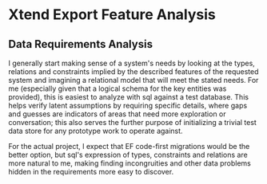 # Xtend Export Feature Analysis

## Data Requirements Analysis
I generally start making sense of a system's needs by looking at the types, relations and constraints implied by the described features of the requested system and imagining a relational model that will meet the stated needs. For me (especially given that a logical schema for the key entities was provided), this is easiest to analyze with sql against a test database. This helps verify latent assumptions by requiring specific details, where gaps and guesses are indicators of areas that need more exploration or conversation; this also serves the further purpose of initializing a trivial test data store for any prototype work to operate against.

For the actual project, I expect that EF code-first migrations would be the better option, but sql's expression of types, constraints and relations are more natural to me, making finding incongruities and other data problems hidden in the requirements more easy to discover.

